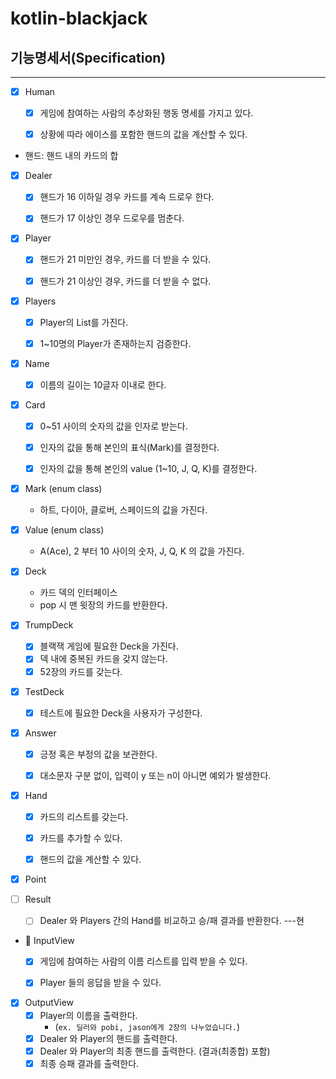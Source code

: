 # kotlin-blackjack

## 기능명세서(Specification)


---

- [x] Human
    - [x] 게임에 참여하는 사람의 추상화된 행동 명세를 가지고 있다.
    - [x] 상황에 따라 에이스를 포함한 핸드의 값을 계산할 수 있다.


* 핸드: 핸드 내의 카드의 합
- [x] Dealer
    - [x] 핸드가 16 이하일 경우 카드를 계속 드로우 한다.
    - [x] 핸드가 17 이상인 경우 드로우를 멈춘다.


- [x] Player
    - [x] 핸드가 21 미만인 경우, 카드를 더 받을 수 있다.
    - [x] 핸드가 21 이상인 경우, 카드를 더 받을 수 없다.


- [x] Players
    - [x] Player의 List를 가진다.
    - [x] 1~10명의 Player가 존재하는지 검증한다.


- [x] Name
  - [x] 이름의 길이는 10글자 이내로 한다.


- [x] Card
    - [x] 0~51 사이의 숫자의 값을 인자로 받는다.
    - [x] 인자의 값을 통해 본인의 표식(Mark)를 결정한다.
    - [x] 인자의 값을 통해 본인의 value (1~10, J, Q, K)를 결정한다.


- [x] Mark (enum class)
    - 하트, 다이아, 클로버, 스페이드의 값을 가진다.


- [x] Value (enum class)
    - A(Ace), 2 부터 10 사이의 숫자, J, Q, K 의 값을 가진다.


- [x] Deck
  - 카드 덱의 인터페이스
  - pop 시 맨 윗장의 카드를 반환한다.


- [x] TrumpDeck
    - [x] 블랙잭 게임에 필요한 Deck을 가진다.
    - [x] 덱 내에 중복된 카드을 갖지 않는다.
    - [x] 52장의 카드를 갖는다.

- [x] TestDeck
    - [x] 테스트에 필요한 Deck을 사용자가 구성한다.


- [x] Answer
    - [x] 긍정 혹은 부정의 값을 보관한다.
    - [x] 대소문자 구분 없이, 입력이 y 또는 n이 아니면 예외가 발생한다.


- [x] Hand
    - [x] 카드의 리스트를 갖는다.
    - [x] 카드를 추가할 수 있다.
    - [x] 핸드의 값을 계산할 수 있다.


- [x] Point


- [ ] Result
    - [ ] Dealer 와 Players 간의 Hand를 비교하고 승/패 결과를 반환한다.
---현
- 📝 InputView
    - [x] 게임에 참여하는 사람의 이름 리스트를 입력 받을 수 있다.
    - [x] Player 들의 응답을 받을 수 있다.


- [x] OutputView
    - [x] Player의 이름을 출력한다.
        - (`ex. 딜러와 pobi, jason에게 2장의 나누었습니다.`)
    - [x] Dealer 와 Player의 핸드를 출력한다.
    - [x] Dealer 와 Player의 최종 핸드를 출력한다. (결과(최종합) 포함)
    - [x] 최종 승패 결과를 출력한다.

